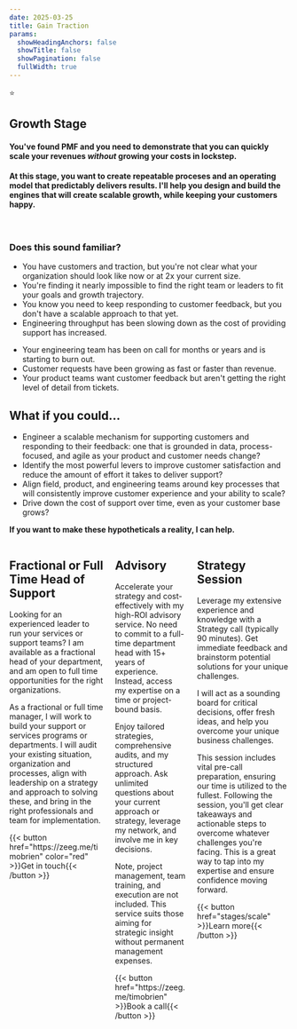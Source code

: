 ```yaml
---
date: 2025-03-25
title: Gain Traction
params:
  showHeadingAnchors: false
  showTitle: false
  showPagination: false
  fullWidth: true
---
```


<div class="text-center mb-4 leading-none tracking-tight bg-primary-900 w-full rounded-[25px]">
  <div class="pt-4 text-4xl">⭐</div>
  <h2 class="font-extrabold">Growth Stage</h2>
  <h4 class="font-normal">
    You've found PMF and you need to demonstrate that you can quickly scale your revenues <i>without</i> growing your costs in lockstep.
  </h4>
  <h4 class="font-normal">
    At this stage, you want to create repeatable proceses and an operating model that predictably delivers results. I'll help you design and build the engines that will create scalable growth, while keeping your customers happy.
  </h4>
  <br />
  <h3>Does this sound familiar?</h3>
  <div class="flex flex-col sm:flex-row gap-8 text-left text-normal rounded-[25px]">
    <div class="p-4 flex flex-col sm:w-1/2">
      <ul class="list-disc pl-4 space-y-2"> 
        <li>You have customers and traction, but you're not clear what your organization should look like now or at 2x your current size.</li>
        <li>You're finding it nearly impossible to find the right team or leaders to fit your goals and growth trajectory.</li>
        <li>You know you need to keep responding to customer feedback, but you don't have a scalable approach to that yet.</li>
        <li>Engineering throughput has been slowing down as the cost of providing support has increased.</li>
      </ul>
    </div>
    <div class="p-4 rounded-[25px] flex flex-col sm:w-1/2">
      <ul class="list-disc pl-4 space-y-2"> 
        <li>Your engineering team has been on call for months or years and is starting to burn out.</li>
        <li>Customer requests have been growing as fast or faster than revenue.</li>
        <li>Your product teams want customer feedback but aren't getting the right level of detail from tickets.</li>
      </ul>
    </div>
  </div>
</div>
<div class="m-8">
  <h2>What if you could...</h2>
  <ul class="list-disc pl-4 space-y-2">
    <li>Engineer a scalable mechanism for supporting customers and responding to their feedback: one that is grounded in data, process-focused, and agile as your product and customer needs change?</li>
    <li>Identify the most powerful levers to improve customer satisfaction and reduce the amount of effort it takes to deliver support?</li>
    <li>Align field, product, and engineering teams around key processes that will consistently  improve customer experience and your ability to scale?</li>
    <li>Drive down the cost of support over time, even as your customer base grows?</li>
  </ul>
  <p><strong>If you want to make these hypotheticals a reality, I can help.</strong></p>
</div>

<div class="columns">
  <div class="column bg-primary-800">
    <h2 class="table-header"><b>Fractional or Full Time Head of Support</b></h2>
    <div class="content text-left">
        <p>
          Looking for an experienced leader to run your services or support teams? I am available as a fractional head of your department, and am open to full time opportunities for the right organizations.
        </p>
        <p>
          As a fractional or full time manager, I will work to build your support or services programs or departments. I will audit your existing situation, organization and processes, align with leadership on a strategy and approach to solving these, and bring in the right professionals and team for implementation. 
        </p>
    </div>
    <div class="column-button-container">
      {{< button href="https://zeeg.me/timobrien" color="red" >}}Get in touch{{< /button >}}
    </div>
  </div>
  <div class="column bg-primary-600">
    <h2 class="table-header"><b>Advisory</b></h2>
    <div class="content">
      <p>
        Accelerate your strategy and cost-effectively with my high-ROI advisory service. No need to commit to a full-time department head with 15+ years of experience. Instead, access my expertise on a time or project-bound basis.
      </p>
      <p> 
        Enjoy tailored strategies, comprehensive audits, and my structured approach. Ask unlimited questions about your current approach or strategy, leverage my network, and involve me in key decisions.
      </p>
      <p>
        Note, project management, team training, and execution are not included. This service suits those aiming for strategic insight without permanent management expenses.
      </p>
    </div>
    <div class="column-button-container">
      {{< button href="https://zeeg.me/timobrien" >}}Book a call{{< /button >}}
    </div>
  </div>
  <div class="column bg-secondary-600">
    <h2 class="table-header">Strategy Session</h2>
    <div class="content">
      <p>
        Leverage my extensive experience and knowledge with a Strategy call (typically 90 minutes). Get immediate feedback and brainstorm potential solutions for your unique challenges.
      </p>
      <p>
        I will act as a sounding board for critical decisions, offer fresh ideas, and help you overcome your unique business challenges.
      </p>
      <p>
        This session includes vital pre-call preparation, ensuring our time is utilized to the fullest. Following the session, you'll get clear takeaways and actionable steps to overcome whatever challenges you're facing. This is a great way to tap into my expertise and ensure confidence moving forward.
      </p>
    </div>
    <div class="column-button-container">
      {{< button href="stages/scale" >}}Learn more{{< /button >}}
    </div>
  </div>
</div>

